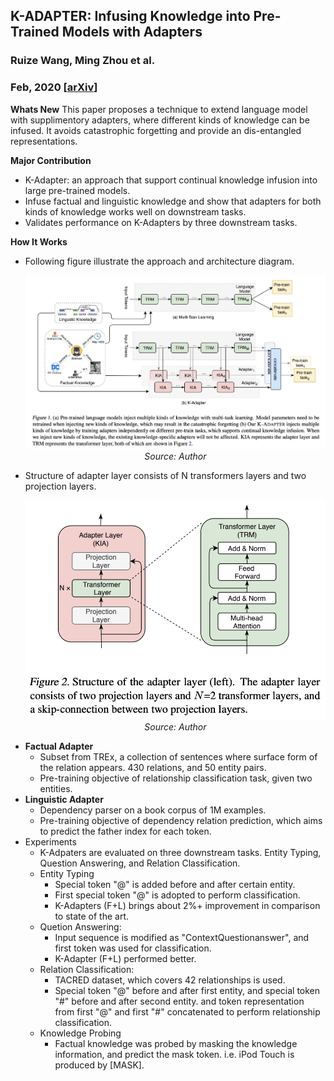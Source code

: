 ## K-ADAPTER: Infusing Knowledge into Pre-Trained Models with Adapters
### Ruize Wang, Ming Zhou et al.
### Feb, 2020 [[arXiv](https://arxiv.org/pdf/2002.01808.pdf)]

**Whats New**
This paper proposes a technique to extend language model with supplimentory adapters, where different kinds of knowledge can be infused. It avoids catastrophic forgetting and provide an dis-entangled representations.

**Major Contribution**
* K-Adapter: an approach that support continual knowledge infusion into large pre-trained models.
* Infuse factual and linguistic knowledge and show that adapters for both kinds of knowledge works well on downstream tasks.
* Validates performance on K-Adapters by three downstream tasks.

**How It Works**
* Following figure illustrate the approach and architecture diagram.
    <p align="center">
    <img width=600 src="images/KAdapter_architecture.png">
    <em>Source: Author</em>
    </p>
* Structure of adapter layer consists of N transformers layers and two projection layers.
    <p align="center">
    <img width=600 src="images/KAdapter_structure.png">
    <em>Source: Author</em>
    </p>
* **Factual Adapter**
    * Subset from TREx, a collection of sentences where surface form of the relation appears. 430 relations, and 50 entity pairs.
    * Pre-training objective of relationship classification task, given two entities.
* **Linguistic Adapter**
    * Dependency parser on a book corpus of 1M examples. 
    * Pre-training objective of dependency relation prediction, which aims to predict the father index for each token. 
* Experiments
    * K-Adpaters are evaluated on three downstream tasks. Entity Typing, Question Answering, and Relation Classification. 
    * Entity Typing
        * Special token "@" is added before and after certain entity. 
        * First special token "@" is adopted to perform classification.
        * K-Adapters (F+L) brings about 2%+ improvement in comparison to state of the art.
    * Quetion Answering:
        * Input sequence is modified as "<SEP>Context</SEP>Question</SEP>answer</SEP>", and first <SEP> token was used for classification.
        * K-Adapter (F+L) performed better.
    * Relation Classification:
        * TACRED dataset, which covers 42 relationships is used.
        * Special token "@" before and after first entity, and special token "#" before and after second entity. and token representation from first "@" and first "#" concatenated to perform relationship classification.
    * Knowledge Probing
        * Factual knowledge was probed by masking the knowledge information, and predict the mask token.
        i.e. iPod Touch is produced by [MASK].

    